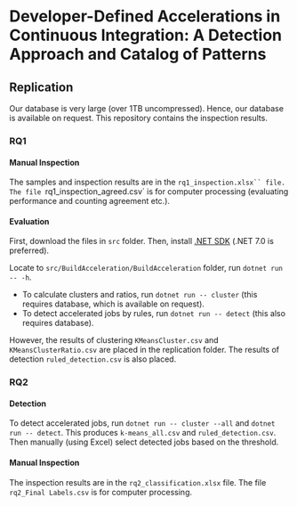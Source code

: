 # Developer-Defined Accelerations in Continuous Integration: A Detection Approach and Catalog of Patterns
## Replication
Our database is very large (over 1TB uncompressed). Hence, our database is available on request. This repository contains the inspection results.

### RQ1
#### Manual Inspection
The samples and inspection results are in the `rq1_inspection.xlsx`` file. The file `rq1_inspection_agreed.csv` is for computer processing (evaluating performance and counting agreement etc.).

#### Evaluation
First, download the files in `src` folder. Then, install [.NET SDK](https://dotnet.microsoft.com/en-us/download) (.NET 7.0 is preferred).

Locate to `src/BuildAcceleration/BuildAcceleration` folder, run `dotnet run -- -h`.

- To calculate clusters and ratios, run `dotnet run -- cluster` (this requires database, which is available on request).
- To detect accelerated jobs by rules, run `dotnet run -- detect` (this also requires database).

However, the results of clustering `KMeansCluster.csv` and `KMeansClusterRatio.csv` are placed in the replication folder. The results of detection `ruled_detection.csv` is also placed.

### RQ2 
#### Detection
To detect accelerated jobs, run `dotnet run -- cluster --all` and `dotnet run -- detect`. This produces `k-means_all.csv` and `ruled_detection.csv`. Then manually (using Excel) select detected jobs based on the threshold.

#### Manual Inspection
The inspection results are in the `rq2_classification.xlsx` file. The file `rq2_Final Labels.csv` is for computer processing.
